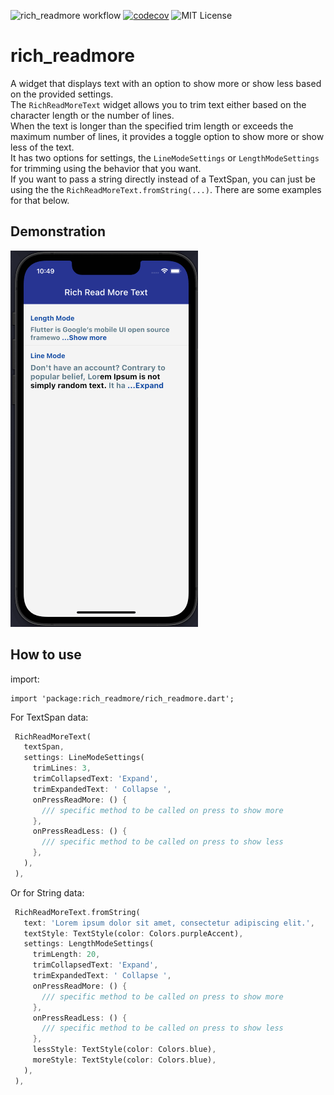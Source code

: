 ![rich_readmore workflow](https://github.com/thierryoliveira/rich_readmore/actions/workflows/rich_readmore.yml/badge.svg)
[![codecov](https://codecov.io/gh/thierryoliveira/rich_readmore/branch/master/graph/badge.svg?token=210MCG1JFN)](https://codecov.io/gh/thierryoliveira/rich_readmore)
![MIT License](https://img.shields.io/github/license/thierryoliveira/rich_readmore)

# rich_readmore

A widget that displays text with an option to show more or show less based on the provided settings.  
The `RichReadMoreText` widget allows you to trim text either based on the character length or the number of lines.  
When the text is longer than the specified trim length or exceeds the maximum number of lines, it provides a toggle option to show more or show less of the text.  
It has two options for settings, the `LineModeSettings` or `LengthModeSettings` for trimming using the behavior that you want.  
If you want to pass a string directly instead of a TextSpan, you can just be using the the `RichReadMoreText.fromString(...)`. There are some examples for that below.

## Demonstration  
![](read-more-text-view-flutter.gif)
## How to use
import:
```
import 'package:rich_readmore/rich_readmore.dart';
```
For TextSpan data:
 ```dart
  RichReadMoreText(
    textSpan,
    settings: LineModeSettings(
      trimLines: 3,
      trimCollapsedText: 'Expand',
      trimExpandedText: ' Collapse ',
      onPressReadMore: () {
        /// specific method to be called on press to show more
      },
      onPressReadLess: () {
        /// specific method to be called on press to show less
      },
    ),
  ),
 ```

Or for String data:
```dart
 RichReadMoreText.fromString(
   text: 'Lorem ipsum dolor sit amet, consectetur adipiscing elit.',
   textStyle: TextStyle(color: Colors.purpleAccent),
   settings: LengthModeSettings(
     trimLength: 20,
     trimCollapsedText: 'Expand',
     trimExpandedText: ' Collapse ',
     onPressReadMore: () {
       /// specific method to be called on press to show more
     },
     onPressReadLess: () {
       /// specific method to be called on press to show less
     },
     lessStyle: TextStyle(color: Colors.blue),
     moreStyle: TextStyle(color: Colors.blue),
   ),
 ),
```




